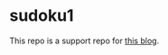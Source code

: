 # sudoku1

This repo is a support repo for [this blog](https://orthogonalsquare.com/recursion-and-backtracking-1).
